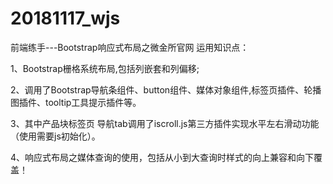 # 20181117_wjs
前端练手---Bootstrap响应式布局之微金所官网
运用知识点：

1、Bootstrap栅格系统布局,包括列嵌套和列偏移;

2、调用了Bootstrap导航条组件、button组件、媒体对象组件,标签页插件、轮播图插件、tooltip工具提示插件等。

3、其中产品块标签页 导航tab调用了iscroll.js第三方插件实现水平左右滑动功能（使用需要js初始化）。

4、响应式布局之媒体查询的使用，包括从小到大查询时样式的向上兼容和向下覆盖！



